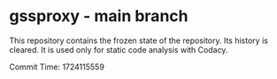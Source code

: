 # gssproxy - main branch

This repository contains the frozen state of the repository.
Its history is cleared. It is used only for static code
analysis with Codacy.

Commit Time: 1724115559